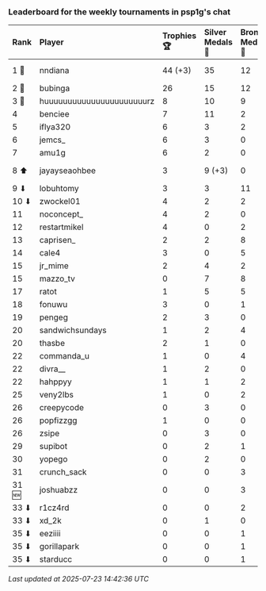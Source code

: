 ### Leaderboard for the weekly tournaments in psp1g's chat

| Rank  | Player                    | Trophies 🏆 | Silver Medals 🥈 | Bronze Medals 🥉 | Points       |
|:------|:--------------------------|:------------|:-----------------|:-----------------|:-------------|
| 1 🥇  | nndiana                   | 44 (+3)     | 35               | 12               | 173.0 (+9.0) |
| 2 🥈  | bubinga                   | 26          | 15               | 12               | 99.0         |
| 3 🥉  | huuuuuuuuuuuuuuuuuuuuuurz | 8           | 10               | 9                | 38.5         |
| 4     | benciee                   | 7           | 11               | 2                | 33.0         |
| 5     | iflya320                  | 6           | 3                | 2                | 22.0         |
| 6     | jemcs_                    | 6           | 3                | 0                | 21.0         |
| 7     | amu1g                     | 6           | 2                | 0                | 20.0         |
| 8 ⬆   | jayayseaohbee             | 3           | 9 (+3)           | 0                | 18.0 (+3.0)  |
| 9 ⬇   | lobuhtomy                 | 3           | 3                | 11               | 17.5         |
| 10 ⬇  | zwockel01                 | 4           | 2                | 2                | 15.0         |
| 11    | noconcept_                | 4           | 2                | 0                | 14.0         |
| 12    | restartmikel              | 4           | 0                | 2                | 13.0         |
| 13    | caprisen_                 | 2           | 2                | 8                | 12.0         |
| 14    | cale4                     | 3           | 0                | 5                | 11.5         |
| 15    | jr_mime                   | 2           | 4                | 2                | 11.0         |
| 15    | mazzo_tv                  | 0           | 7                | 8                | 11.0         |
| 17    | ratot                     | 1           | 5                | 5                | 10.5         |
| 18    | fonuwu                    | 3           | 0                | 1                | 9.5          |
| 19    | pengeg                    | 2           | 3                | 0                | 9.0          |
| 20    | sandwichsundays           | 1           | 2                | 4                | 7.0          |
| 20    | thasbe                    | 2           | 1                | 0                | 7.0          |
| 22    | commanda_u                | 1           | 0                | 4                | 5.0          |
| 22    | divra__                   | 1           | 2                | 0                | 5.0          |
| 22    | hahppyy                   | 1           | 1                | 2                | 5.0          |
| 25    | veny2lbs                  | 1           | 0                | 2                | 4.0          |
| 26    | creepycode                | 0           | 3                | 0                | 3.0          |
| 26    | popfizzgg                 | 1           | 0                | 0                | 3.0          |
| 26    | zsipe                     | 0           | 3                | 0                | 3.0          |
| 29    | supibot                   | 0           | 2                | 1                | 2.5          |
| 30    | yopego                    | 0           | 2                | 0                | 2.0          |
| 31    | crunch_sack               | 0           | 0                | 3                | 1.5          |
| 31 🆕 | joshuabzz                 | 0           | 0                | 3                | 1.5          |
| 33 ⬇  | r1cz4rd                   | 0           | 0                | 2                | 1.0          |
| 33 ⬇  | xd_2k                     | 0           | 1                | 0                | 1.0          |
| 35 ⬇  | eeziiii                   | 0           | 0                | 1                | 0.5          |
| 35 ⬇  | gorillapark               | 0           | 0                | 1                | 0.5          |
| 35 ⬇  | starducc                  | 0           | 0                | 1                | 0.5          |

_Last updated at 2025-07-23 14:42:36 UTC_